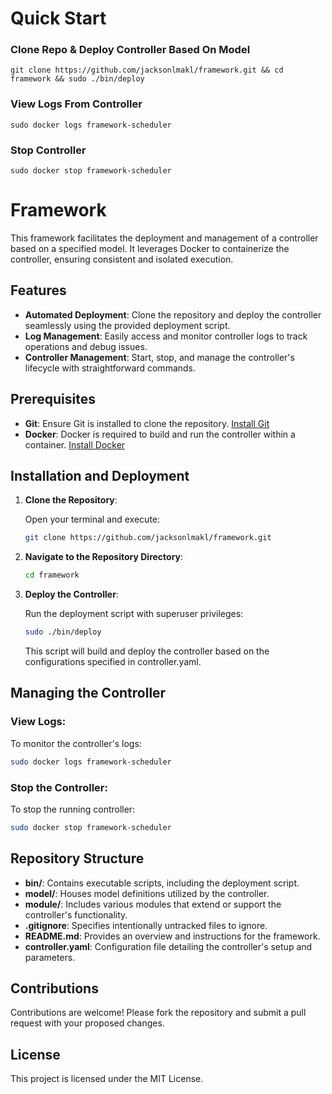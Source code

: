 # Quick Start
### Clone Repo & Deploy Controller Based On Model
``` git clone https://github.com/jacksonlmakl/framework.git && cd framework && sudo ./bin/deploy ```
### View Logs From Controller
``` sudo docker logs framework-scheduler ```
### Stop Controller
``` sudo docker stop framework-scheduler ```






# Framework

This framework facilitates the deployment and management of a controller based on a specified model. It leverages Docker to containerize the controller, ensuring consistent and isolated execution.

## Features

- **Automated Deployment**: Clone the repository and deploy the controller seamlessly using the provided deployment script.
- **Log Management**: Easily access and monitor controller logs to track operations and debug issues.
- **Controller Management**: Start, stop, and manage the controller's lifecycle with straightforward commands.

## Prerequisites

- **Git**: Ensure Git is installed to clone the repository. [Install Git](https://git-scm.com/book/en/v2/Getting-Started-Installing-Git)
- **Docker**: Docker is required to build and run the controller within a container. [Install Docker](https://docs.docker.com/get-docker/)

## Installation and Deployment

1. **Clone the Repository**:

   Open your terminal and execute:

   ```bash
   git clone https://github.com/jacksonlmakl/framework.git
   ```

2. **Navigate to the Repository Directory**:

   ```bash
   cd framework
   ```

3. **Deploy the Controller**:

   Run the deployment script with superuser privileges:

   ```bash
   sudo ./bin/deploy
   ```

   This script will build and deploy the controller based on the configurations specified in controller.yaml.

## Managing the Controller

### View Logs:

To monitor the controller's logs:

```bash
sudo docker logs framework-scheduler
```

### Stop the Controller:

To stop the running controller:

```bash
sudo docker stop framework-scheduler
```

## Repository Structure

- **bin/**: Contains executable scripts, including the deployment script.
- **model/**: Houses model definitions utilized by the controller.
- **module/**: Includes various modules that extend or support the controller's functionality.
- **.gitignore**: Specifies intentionally untracked files to ignore.
- **README.md**: Provides an overview and instructions for the framework.
- **controller.yaml**: Configuration file detailing the controller's setup and parameters.

## Contributions

Contributions are welcome! Please fork the repository and submit a pull request with your proposed changes.

## License

This project is licensed under the MIT License.
